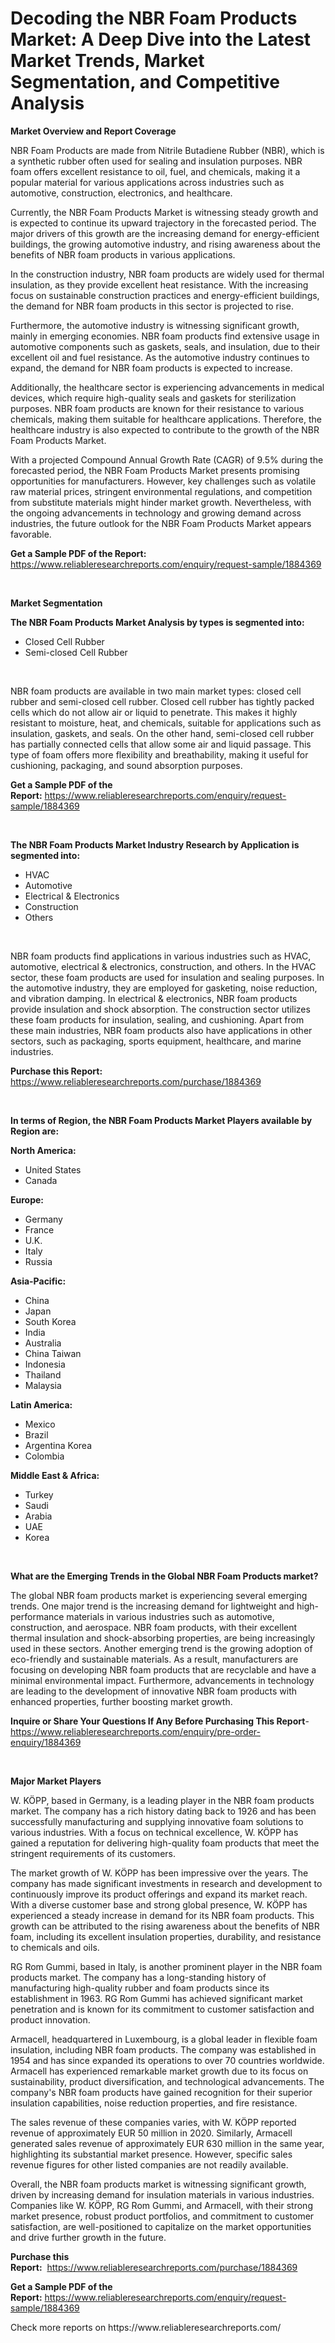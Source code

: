 <p><h1>Decoding the NBR Foam Products Market: A Deep Dive into the Latest Market Trends, Market Segmentation, and Competitive Analysis</h1></p><p><strong>Market Overview and Report Coverage</strong></p>
<p><p>NBR Foam Products are made from Nitrile Butadiene Rubber (NBR), which is a synthetic rubber often used for sealing and insulation purposes. NBR foam offers excellent resistance to oil, fuel, and chemicals, making it a popular material for various applications across industries such as automotive, construction, electronics, and healthcare.</p><p>Currently, the NBR Foam Products Market is witnessing steady growth and is expected to continue its upward trajectory in the forecasted period. The major drivers of this growth are the increasing demand for energy-efficient buildings, the growing automotive industry, and rising awareness about the benefits of NBR foam products in various applications.</p><p>In the construction industry, NBR foam products are widely used for thermal insulation, as they provide excellent heat resistance. With the increasing focus on sustainable construction practices and energy-efficient buildings, the demand for NBR foam products in this sector is projected to rise.</p><p>Furthermore, the automotive industry is witnessing significant growth, mainly in emerging economies. NBR foam products find extensive usage in automotive components such as gaskets, seals, and insulation, due to their excellent oil and fuel resistance. As the automotive industry continues to expand, the demand for NBR foam products is expected to increase.</p><p>Additionally, the healthcare sector is experiencing advancements in medical devices, which require high-quality seals and gaskets for sterilization purposes. NBR foam products are known for their resistance to various chemicals, making them suitable for healthcare applications. Therefore, the healthcare industry is also expected to contribute to the growth of the NBR Foam Products Market.</p><p>With a projected Compound Annual Growth Rate (CAGR) of 9.5% during the forecasted period, the NBR Foam Products Market presents promising opportunities for manufacturers. However, key challenges such as volatile raw material prices, stringent environmental regulations, and competition from substitute materials might hinder market growth. Nevertheless, with the ongoing advancements in technology and growing demand across industries, the future outlook for the NBR Foam Products Market appears favorable.</p></p>
<p><strong>Get a Sample PDF of the Report:</strong> <a href="https://www.reliableresearchreports.com/enquiry/request-sample/1884369">https://www.reliableresearchreports.com/enquiry/request-sample/1884369</a></p>
<p>&nbsp;</p>
<p><strong>Market Segmentation</strong></p>
<p><strong>The NBR Foam Products Market Analysis by types is segmented into:</strong></p>
<p><ul><li>Closed Cell Rubber</li><li>Semi-closed Cell Rubber</li></ul></p>
<p>&nbsp;</p>
<p><p>NBR foam products are available in two main market types: closed cell rubber and semi-closed cell rubber. Closed cell rubber has tightly packed cells which do not allow air or liquid to penetrate. This makes it highly resistant to moisture, heat, and chemicals, suitable for applications such as insulation, gaskets, and seals. On the other hand, semi-closed cell rubber has partially connected cells that allow some air and liquid passage. This type of foam offers more flexibility and breathability, making it useful for cushioning, packaging, and sound absorption purposes.</p></p>
<p><strong>Get a Sample PDF of the Report:</strong>&nbsp;<a href="https://www.reliableresearchreports.com/enquiry/request-sample/1884369">https://www.reliableresearchreports.com/enquiry/request-sample/1884369</a></p>
<p>&nbsp;</p>
<p><strong>The NBR Foam Products Market Industry Research by Application is segmented into:</strong></p>
<p><ul><li>HVAC</li><li>Automotive</li><li>Electrical & Electronics</li><li>Construction</li><li>Others</li></ul></p>
<p>&nbsp;</p>
<p><p>NBR foam products find applications in various industries such as HVAC, automotive, electrical & electronics, construction, and others. In the HVAC sector, these foam products are used for insulation and sealing purposes. In the automotive industry, they are employed for gasketing, noise reduction, and vibration damping. In electrical & electronics, NBR foam products provide insulation and shock absorption. The construction sector utilizes these foam products for insulation, sealing, and cushioning. Apart from these main industries, NBR foam products also have applications in other sectors, such as packaging, sports equipment, healthcare, and marine industries.</p></p>
<p><strong>Purchase this Report:</strong>&nbsp; <a href="https://www.reliableresearchreports.com/purchase/1884369">https://www.reliableresearchreports.com/purchase/1884369</a></p>
<p>&nbsp;</p>
<p><strong>In terms of Region, the NBR Foam Products Market Players available by Region are:</strong></p>
<p>
    <p> <strong> North America: </strong>
        <ul>
            <li>United States</li>
            <li>Canada</li>
        </ul>
        </p> 
    <p> <strong> Europe: </strong>
        <ul>
            <li>Germany</li>
            <li>France</li>
            <li>U.K.</li>
            <li>Italy</li>
            <li>Russia</li>
        </ul>
        </p> 
    <p> <strong> Asia-Pacific: </strong>
        <ul>
            <li>China</li>
            <li>Japan</li>
            <li>South Korea</li>
            <li>India</li>
            <li>Australia</li>
            <li>China Taiwan</li>
            <li>Indonesia</li>
            <li>Thailand</li>
            <li>Malaysia</li>
        </ul>
        </p> 
    <p> <strong> Latin America: </strong>
        <ul>
            <li>Mexico</li>
            <li>Brazil</li>
            <li>Argentina Korea</li>
            <li>Colombia</li>
        </ul>
        </p> 
    <p> <strong> Middle East & Africa: </strong>
        <ul>
            <li>Turkey</li>
            <li>Saudi</li>
            <li>Arabia</li>
            <li>UAE</li>
            <li>Korea</li>
        </ul>
    </p>
    </p>
<p>&nbsp;</p>
<p><strong>What are the Emerging Trends in the Global NBR Foam Products market?</strong></p>
<p><p>The global NBR foam products market is experiencing several emerging trends. One major trend is the increasing demand for lightweight and high-performance materials in various industries such as automotive, construction, and aerospace. NBR foam products, with their excellent thermal insulation and shock-absorbing properties, are being increasingly used in these sectors. Another emerging trend is the growing adoption of eco-friendly and sustainable materials. As a result, manufacturers are focusing on developing NBR foam products that are recyclable and have a minimal environmental impact. Furthermore, advancements in technology are leading to the development of innovative NBR foam products with enhanced properties, further boosting market growth.</p></p>
<p><strong>Inquire or Share Your Questions If Any Before Purchasing This Report</strong>- <a href="https://www.reliableresearchreports.com/enquiry/pre-order-enquiry/1884369">https://www.reliableresearchreports.com/enquiry/pre-order-enquiry/1884369</a></p>
<p>&nbsp;</p>
<p><strong>Major Market Players</strong></p>
<p><p>W. KÖPP, based in Germany, is a leading player in the NBR foam products market. The company has a rich history dating back to 1926 and has been successfully manufacturing and supplying innovative foam solutions to various industries. With a focus on technical excellence, W. KÖPP has gained a reputation for delivering high-quality foam products that meet the stringent requirements of its customers.</p><p>The market growth of W. KÖPP has been impressive over the years. The company has made significant investments in research and development to continuously improve its product offerings and expand its market reach. With a diverse customer base and strong global presence, W. KÖPP has experienced a steady increase in demand for its NBR foam products. This growth can be attributed to the rising awareness about the benefits of NBR foam, including its excellent insulation properties, durability, and resistance to chemicals and oils.</p><p>RG Rom Gummi, based in Italy, is another prominent player in the NBR foam products market. The company has a long-standing history of manufacturing high-quality rubber and foam products since its establishment in 1963. RG Rom Gummi has achieved significant market penetration and is known for its commitment to customer satisfaction and product innovation.</p><p>Armacell, headquartered in Luxembourg, is a global leader in flexible foam insulation, including NBR foam products. The company was established in 1954 and has since expanded its operations to over 70 countries worldwide. Armacell has experienced remarkable market growth due to its focus on sustainability, product diversification, and technological advancements. The company's NBR foam products have gained recognition for their superior insulation capabilities, noise reduction properties, and fire resistance.</p><p>The sales revenue of these companies varies, with W. KÖPP reported revenue of approximately EUR 50 million in 2020. Similarly, Armacell generated sales revenue of approximately EUR 630 million in the same year, highlighting its substantial market presence. However, specific sales revenue figures for other listed companies are not readily available.</p><p>Overall, the NBR foam products market is witnessing significant growth, driven by increasing demand for insulation materials in various industries. Companies like W. KÖPP, RG Rom Gummi, and Armacell, with their strong market presence, robust product portfolios, and commitment to customer satisfaction, are well-positioned to capitalize on the market opportunities and drive further growth in the future.</p></p>
<p><strong>Purchase this Report:</strong>&nbsp;&nbsp;<a href="https://www.reliableresearchreports.com/purchase/1884369">https://www.reliableresearchreports.com/purchase/1884369</a></p>
<p></p>
<p><strong>Get a Sample PDF of the Report:</strong>&nbsp;<a href="https://www.reliableresearchreports.com/enquiry/request-sample/1884369">https://www.reliableresearchreports.com/enquiry/request-sample/1884369</a></p>
<p>Check more reports on https://www.reliableresearchreports.com/</p>